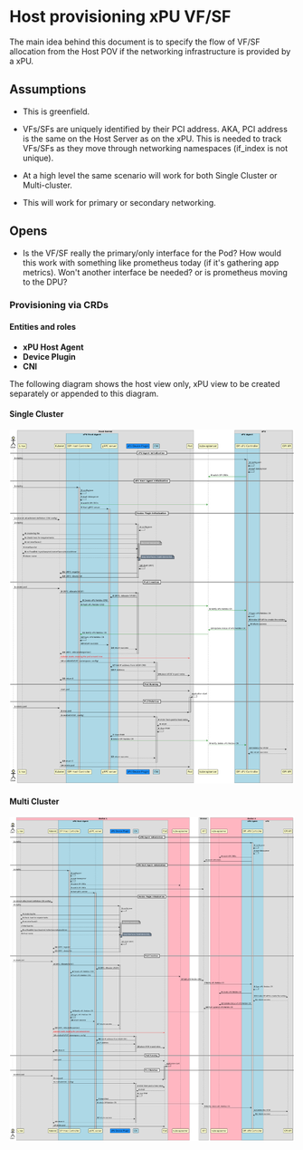 # Host provisioning xPU VF/SF

The main idea behind this document is to specify the flow of VF/SF allocation from the Host POV if the networking infrastructure is provided by a xPU.

## Assumptions

- This is greenfield.

- VFs/SFs are uniquely identified by their PCI address. AKA, PCI address is the same on the Host Server as on the xPU. This is needed to track VFs/SFs as they move through networking namespaces (if_index is not unique).

- At a high level the same scenario will work for both Single Cluster or Multi-cluster.

- This will work for primary or secondary networking.

## Opens

- Is the VF/SF really the primary/only interface for the Pod? How would this work with something like prometheus today (if it's gathering app metrics). Won't another interface be needed? or is prometheus moving to the DPU?

### Provisioning via CRDs

#### Entities and roles

- **xPU Host Agent**
- **Device Plugin**
- **CNI**

The following diagram shows the host view only, xPU view to be created separately or appended to this diagram.

#### Single Cluster

![host-provisioning-xPU-VF](./images/host-provisioning-xPU-VF.png)

#### Multi Cluster

![host-provisioning-xPU-VF-multi-cluster](./images/host-provisioning-xPU-VF-multi-cluster.png)
